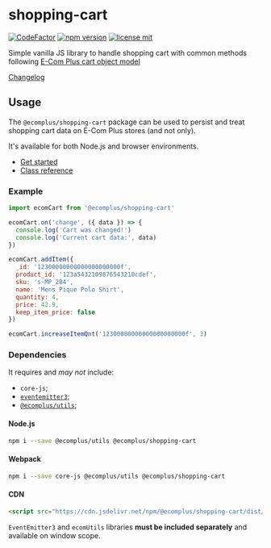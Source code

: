 # shopping-cart

[![CodeFactor](https://www.codefactor.io/repository/github/ecomclub/shopping-cart/badge)](https://www.codefactor.io/repository/github/ecomclub/shopping-cart)
[![npm version](https://img.shields.io/npm/v/@ecomplus/shopping-cart.svg)](https://www.npmjs.org/@ecomplus/shopping-cart)
[![license mit](https://img.shields.io/badge/License-MIT-yellow.svg)](https://opensource.org/licenses/MIT)

Simple vanilla JS library to handle shopping cart with
common methods following
[E-Com Plus cart object model](https://developers.e-com.plus/docs/api/#/store/carts/carts)

[Changelog](https://github.com/ecomclub/shopping-cart/blob/master/CHANGELOG.md)

## Usage

The `@ecomplus/shopping-cart` package can be used to persist
and treat shopping cart data on E-Com Plus stores (and not only).

It's available for both Node.js and browser environments.

- [Get started](https://developers.e-com.plus/shopping-cart/module-@ecomplus_shopping-cart.html)
- [Class reference](https://developers.e-com.plus/shopping-cart/EcomCart.html)

### Example

```js
import ecomCart from '@ecomplus/shopping-cart'

ecomCart.on('change', ({ data }) => {
  console.log('Cart was changed!')
  console.log('Current cart data:', data)
})

ecomCart.addItem({
  _id: '12300000000000000000000f',
  product_id: '123a5432109876543210cdef',
  sku: 's-MP_2B4',
  name: 'Mens Pique Polo Shirt',
  quantity: 4,
  price: 42.9,
  keep_item_price: false
})

ecomCart.increaseItemQnt('12300000000000000000000f', 3)
```

### Dependencies

It requires and _may not_ include:

- `core-js`;
- [`eventemitter3`](https://github.com/primus/eventemitter3);
- [`@ecomplus/utils`](https://github.com/ecomclub/ecomplus-utils);

#### Node.js

```bash
npm i --save @ecomplus/utils @ecomplus/shopping-cart
```

#### Webpack

```bash
npm i --save core-js @ecomplus/utils @ecomplus/shopping-cart
```

#### CDN

```html
<script src="https://cdn.jsdelivr.net/npm/@ecomplus/shopping-cart/dist/ecom-cart.var.min.js"></script>
```

`EventEmitter3` and `ecomUtils` libraries **must be included separately**
and available on window scope.
